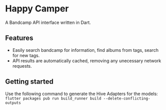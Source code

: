 # Happy Camper
A Bandcamp API interface written in Dart.

## Features

* Easily search bandcamp for information, find albums from tags, search for new tags.
* API results are automatically cached, removing any unecessary network requests.

## Getting started

Use the following command to generate the Hive Adapters for the models:
`flutter packages pub run build_runner build --delete-conflicting-outputs`
